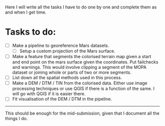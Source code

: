 Here I will write all the tasks I have to do one by one and complete them as and when I get time.

# Tasks to do:

- [ ] Make a pipeline to georeference Mars datasets.
  - [ ] Setup a custom projection of the Mars surface. 

- [ ] Make a feature that segments the colorised terrain map given a start and end point on the mars surface given the coordinates. Put failchecks and warnings. This would involve clipping a segment of the MOPA dataset or joining whole or parts of two or more segments.
- [ ] List down all the spatial methods used in this process.
- [ ] Make a DEM / DTM / TIN from the colorised data. Either use image processing techniques or use QGIS if there is a function of the same. I will go with QGIS if it is easier there.
- [ ] Fit visualisation of the DEM / DTM in the pipeline.

<hr>

This should be enough for the mid-submission, given that I document all the things I do.

